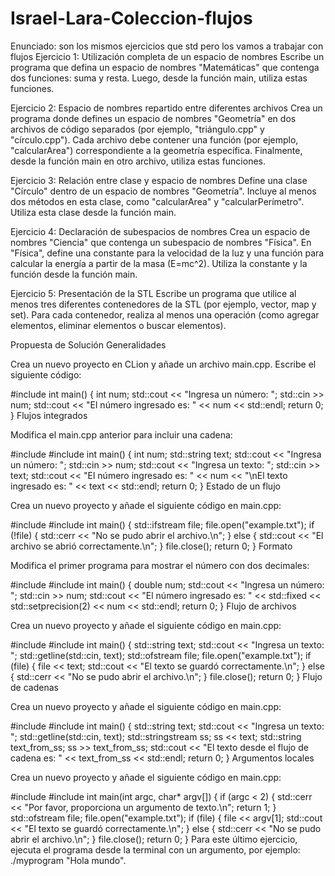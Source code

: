 # Israel-Lara-Coleccion-flujos
Enunciado: son los mismos ejercicios que std pero los vamos a trabajar con flujos
Ejercicio 1: Utilización completa de un espacio de nombres Escribe un programa que defina un espacio de nombres "Matemáticas" que contenga dos funciones: suma y resta. Luego, desde la función main, utiliza estas funciones.

Ejercicio 2: Espacio de nombres repartido entre diferentes archivos Crea un programa donde defines un espacio de nombres "Geometría" en dos archivos de código separados (por ejemplo, "triángulo.cpp" y "círculo.cpp"). Cada archivo debe contener una función (por ejemplo, "calcularArea") correspondiente a la geometría específica. Finalmente, desde la función main en otro archivo, utiliza estas funciones.

Ejercicio 3: Relación entre clase y espacio de nombres Define una clase "Círculo" dentro de un espacio de nombres "Geometría". Incluye al menos dos métodos en esta clase, como "calcularArea" y "calcularPerímetro". Utiliza esta clase desde la función main.

Ejercicio 4: Declaración de subespacios de nombres Crea un espacio de nombres "Ciencia" que contenga un subespacio de nombres "Física". En "Física", define una constante para la velocidad de la luz y una función para calcular la energía a partir de la masa (E=mc^2). Utiliza la constante y la función desde la función main.

Ejercicio 5: Presentación de la STL Escribe un programa que utilice al menos tres diferentes contenedores de la STL (por ejemplo, vector, map y set). Para cada contenedor, realiza al menos una operación (como agregar elementos, eliminar elementos o buscar elementos).

Propuesta de Solución
Generalidades

Crea un nuevo proyecto en CLion y añade un archivo main.cpp. Escribe el siguiente código:

#include <iostream>
int main() { int num; std::cout << "Ingresa un número: "; std::cin >> num; std::cout << "El número ingresado es: " << num << std::endl; return 0; }
Flujos integrados

Modifica el main.cpp anterior para incluir una cadena:

#include <iostream>
#include <string> int main() { int num; std::string text; std::cout << "Ingresa un número: "; std::cin >> num; std::cout << "Ingresa un texto: "; std::cin >> text; std::cout << "El número ingresado es: " << num << "\nEl texto ingresado es: " << text << std::endl; return 0; }
Estado de un flujo

Crea un nuevo proyecto y añade el siguiente código en main.cpp:

#include <iostream>
#include <fstream> int main() { std::ifstream file; file.open("example.txt"); if (!file) { std::cerr << "No se pudo abrir el archivo.\n"; } else { std::cout << "El archivo se abrió correctamente.\n"; } file.close(); return 0; }
Formato

Modifica el primer programa para mostrar el número con dos decimales:

#include <iostream>
#include <iomanip> int main() { double num; std::cout << "Ingresa un número: "; std::cin >> num; std::cout << "El número ingresado es: " << std::fixed << std::setprecision(2) << num << std::endl; return 0; }
Flujo de archivos

Crea un nuevo proyecto y añade el siguiente código en main.cpp:

#include <iostream>
#include <fstream> int main() { std::string text; std::cout << "Ingresa un texto: "; std::getline(std::cin, text); std::ofstream file; file.open("example.txt"); if (file) { file << text; std::cout << "El texto se guardó correctamente.\n"; } else { std::cerr << "No se pudo abrir el archivo.\n"; } file.close(); return 0; }
Flujo de cadenas

Crea un nuevo proyecto y añade el siguiente código en main.cpp:

#include <iostream>
#include <sstream> int main() { std::string text; std::cout << "Ingresa un texto: "; std::getline(std::cin, text); std::stringstream ss; ss << text; std::string text_from_ss; ss >> text_from_ss; std::cout << "El texto desde el flujo de cadena es: " << text_from_ss << std::endl; return 0; }
Argumentos locales

Crea un nuevo proyecto y añade el siguiente código en main.cpp:

#include <iostream>
#include <fstream> int main(int argc, char* argv[]) { if (argc < 2) { std::cerr << "Por favor, proporciona un argumento de texto.\n"; return 1; } std::ofstream file; file.open("example.txt"); if (file) { file << argv[1]; std::cout << "El texto se guardó correctamente.\n"; } else { std::cerr << "No se pudo abrir el archivo.\n"; } file.close(); return 0; }
Para este último ejercicio, ejecuta el programa desde la terminal con un argumento, por ejemplo: ./myprogram "Hola mundo".

